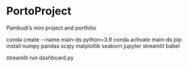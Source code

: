# PortoProject
Pambudi’s mini project and portfolio 

conda create --name main-ds python=3.9
conda activate main-ds
pip install numpy pandas scipy matplotlib seaborn jupyter streamlit babel

streamlit run dashboard.py
